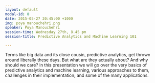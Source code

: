 ```yaml
---
layout: default
modal-id: 8
date: 2015-05-27 20:45:00 +1000
img: poya_manouchehri.png
speaker: Poya Manouchehri
session-time: Wednesday 27th, 8.45 pm
session-title: Predictive Analytics and Machine Learning 101

---
```

Terms like big data and its close cousin, predictive analytics, get thrown around liberally these days. But what are they actually about? And why should we care? In this presentation we will go over the very basics of predictive analytics and machine learning, various approaches to them, challenges in their implementation, and some of the many applications.